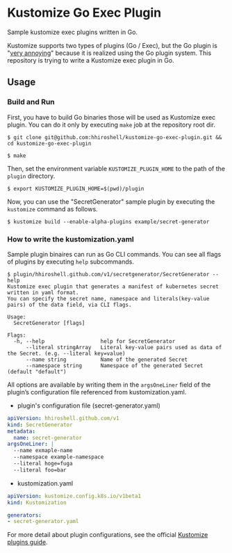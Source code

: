 Kustomize Go Exec Plugin
===
Sample kustomize exec plugins written in Go.

Kustomize supports two types of plugins (Go / Exec), but the Go plugin is "[very annoying](https://github.com/kubernetes-sigs/kustomize/issues/3574)" because it is realized using the Go plugin system.
This repository is trying to write a Kustomize exec plugin in Go.

Usage
---

### Build and Run
First, you have to build Go binaries those will be used as Kustomize exec plugin.
You can do it only by executing `make` job at the repository root dir.

```console
$ git clone git@github.com:hhiroshell/kustomize-go-exec-plugin.git && cd kustomize-go-exec-plugin

$ make
```

Then, set the environment variable `KUSTOMIZE_PLUGIN_HOME` to the path of the `plugin` directory.

```console
$ export KUSTOMIZE_PLUGIN_HOME=$(pwd)/plugin
```

Now, you can use the "SecretGenerator" sample plugin by executing the `kustomize` command as follows.

```console
$ kustomize build --enable-alpha-plugins example/secret-generator
```

### How to write the kustomization.yaml
Sample plugin binaires can run as Go CLI commands. You can see all flags of plugins by executing `help` subcommands.

```console
$ plugin/hhiroshell.github.com/v1/secretgenerator/SecretGenerator --help
Kustomize exec plugin that generates a manifest of kubernetes secret written in yaml format.
You can specify the secret name, namespace and literals(key-value pairs) of the data field, via CLI flags.

Usage:
  SecretGenerator [flags]

Flags:
  -h, --help                  help for SecretGenerator
      --literal stringArray   Literal key-value pairs used as data of the Secret. (e.g. --literal key=value)
      --name string           Name of the generated Secret
      --namespace string      Namespace of the generated Secret (default "default")
```

All options are available by writing them in the `argsOneLiner` field of the plugin’s configuration file referenced from kustomization.yaml.

- plugin's configuration file (secret-generator.yaml)

```yaml
apiVersion: hhiroshell.github.com/v1
kind: SecretGenerator
metadata:
  name: secret-generator
argsOneLiner: |
  --name exmaple-name
  --namespace example-namespace
  --literal hoge=fuga
  --literal foo=bar
```

- kustomization.yaml

```yaml
apiVersion: kustomize.config.k8s.io/v1beta1
kind: Kustomization

generators:
- secret-generator.yaml
```

For more detail about plugin configurations, see the official [Kustomize plugins guide](https://kubectl.docs.kubernetes.io/guides/extending_kustomize/).
